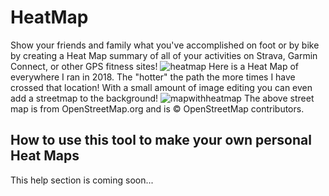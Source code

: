 # HeatMap
Show your friends and family what you've accomplished on foot or by bike by creating a Heat Map summary of all of your activities on Strava, Garmin Connect, or other GPS fitness sites! 
![heatmap](https://user-images.githubusercontent.com/12504656/50498963-e043c800-0a0a-11e9-9910-9af3d62d30d4.png)
Here is a Heat Map of everywhere I ran in 2018. The "hotter" the path the more times I have crossed that location!
With a small amount of image editing you can even add a streetmap to the background!
![mapwithheatmap](https://user-images.githubusercontent.com/12504656/50500738-d88b2000-0a18-11e9-8eee-d385a89584e3.png)
The above street map is from OpenStreetMap.org and is © OpenStreetMap contributors.
## How to use this tool to make your own personal Heat Maps
This help section is coming soon...
